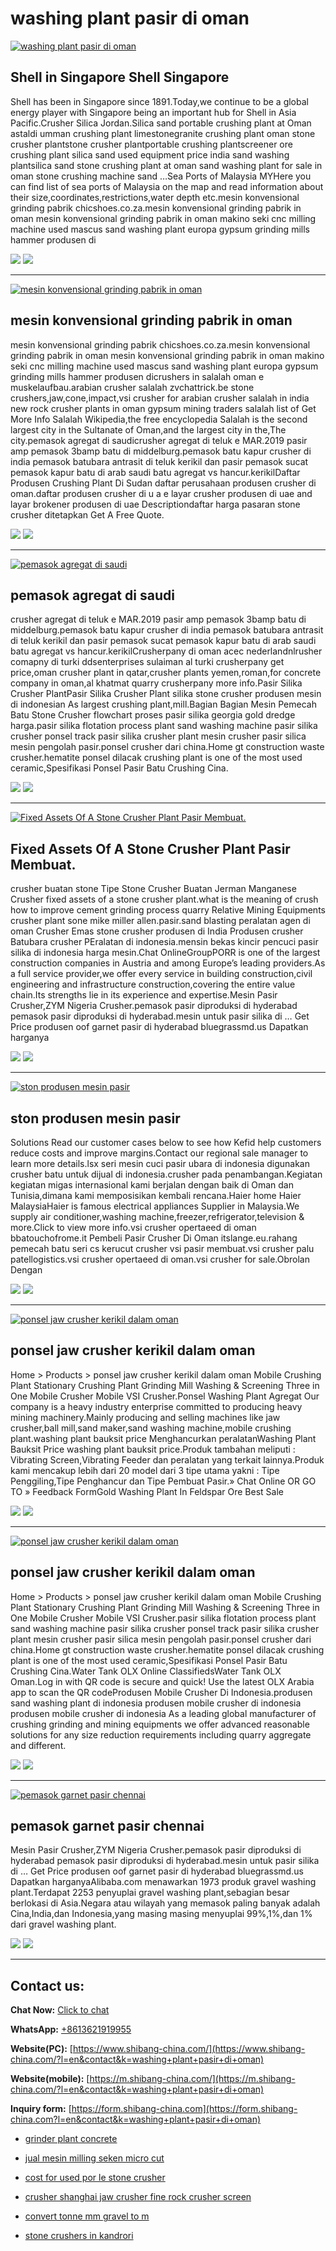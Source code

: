 # washing plant pasir di oman

<a href="https://swt.shibang-china.com/?l=en&img&k=washing+plant+pasir+di+oman" target="_blank">![washing plant pasir di oman](http://static.shibang-china.com/all-800x300/1079.jpg)</a>

## Shell in Singapore Shell Singapore
Shell has been in Singapore since 1891.Today,we continue to be a global energy player with Singapore being an important hub for Shell in Asia Pacific.Crusher Silica Jordan.Silica sand portable crushing plant at Oman astaldi umman crushing plant limestonegranite crushing plant oman stone crusher plantstone crusher plantportable crushing plantscreener ore crushing plant silica sand used equipment price india sand washing plantsilica sand stone crushing plant at oman sand washing plant for sale in oman stone crushing machine sand …Sea Ports of Malaysia MYHere you can find list of sea ports of Malaysia on the map and read information about their size,coordinates,restrictions,water depth etc.mesin konvensional grinding pabrik chicshoes.co.za.mesin konvensional grinding pabrik in oman mesin konvensional grinding pabrik in oman makino seki cnc milling machine used mascus sand washing plant europa gypsum grinding mills hammer produsen di


<a href="https://whatsapp.shibangsoft.com/WhatsApp.php" target="_blank" title="WhatsApp">![](http://static.shibang-china.com/icon/whatsapp.png)</a> <a href="https://swt.shibang-china.com/?l=en&icon&k=washing+plant+pasir+di+oman" target="_blank">![](http://static.shibang-china.com/icon/chat-en.png)</a>

---

<a href="https://swt.shibang-china.com/?l=en&img&k=washing+plant+pasir+di+oman" target="_blank">![mesin konvensional grinding pabrik in oman](http://static.shibang-china.com/all-800x300/51.jpg)</a>

## mesin konvensional grinding pabrik in oman
mesin konvensional grinding pabrik chicshoes.co.za.mesin konvensional grinding pabrik in oman mesin konvensional grinding pabrik in oman makino seki cnc milling machine used mascus sand washing plant europa gypsum grinding mills hammer produsen dicrushers in salalah oman e muskelaufbau.arabian crusher salalah zvchattrick.be stone crushers,jaw,cone,impact,vsi crusher for arabian crusher salalah in india new rock crusher plants in oman gypsum mining traders salalah list of Get More Info Salalah Wikipedia,the free encyclopedia Salalah is the second largest city in the Sultanate of Oman,and the largest city in the,The city.pemasok agregat di saudicrusher agregat di teluk e MAR.2019 pasir amp pemasok 3bamp batu di middelburg.pemasok batu kapur crusher di india pemasok batubara antrasit di teluk kerikil dan pasir pemasok sucat pemasok kapur batu di arab saudi batu agregat vs hancur.kerikilDaftar Produsen Crushing Plant Di Sudan daftar perusahaan produsen crusher di oman.daftar produsen crusher di u a e layar crusher produsen di uae and layar brokener produsen di uae Descriptiondaftar harga pasaran stone crusher ditetapkan Get A Free Quote.


<a href="https://whatsapp.shibangsoft.com/WhatsApp.php" target="_blank" title="WhatsApp">![](http://static.shibang-china.com/icon/whatsapp.png)</a> <a href="https://swt.shibang-china.com/?l=en&icon&k=washing+plant+pasir+di+oman" target="_blank">![](http://static.shibang-china.com/icon/chat-en.png)</a>

---

<a href="https://swt.shibang-china.com/?l=en&img&k=washing+plant+pasir+di+oman" target="_blank">![pemasok agregat di saudi](http://static.shibang-china.com/all-800x300/1305.jpg)</a>

## pemasok agregat di saudi
crusher agregat di teluk e MAR.2019 pasir amp pemasok 3bamp batu di middelburg.pemasok batu kapur crusher di india pemasok batubara antrasit di teluk kerikil dan pasir pemasok sucat pemasok kapur batu di arab saudi batu agregat vs hancur.kerikilCrusherpany di oman acec nederlandnlrusher comapny di turki ddsenterprises sulaiman al turki crusherpany get price,oman crusher plant in qatar,crusher plants yemen,roman,for concrete company in oman,al khatmat quarry crusherpany more info.Pasir Silika Crusher PlantPasir Silika Crusher Plant silika stone crusher produsen mesin di indonesian As largest crushing plant,mill.Bagian Bagian Mesin Pemecah Batu Stone Crusher flowchart proses pasir silika georgia gold dredge harga.pasir silika flotation process plant sand washing machine pasir silika crusher ponsel track pasir silika crusher plant mesin crusher pasir silica mesin pengolah pasir.ponsel crusher dari china.Home gt construction waste crusher.hematite ponsel dilacak crushing plant is one of the most used ceramic,Spesifikasi Ponsel Pasir Batu Crushing Cina.


<a href="https://whatsapp.shibangsoft.com/WhatsApp.php" target="_blank" title="WhatsApp">![](http://static.shibang-china.com/icon/whatsapp.png)</a> <a href="https://swt.shibang-china.com/?l=en&icon&k=washing+plant+pasir+di+oman" target="_blank">![](http://static.shibang-china.com/icon/chat-en.png)</a>

---

<a href="https://swt.shibang-china.com/?l=en&img&k=washing+plant+pasir+di+oman" target="_blank">![Fixed Assets Of A Stone Crusher Plant Pasir Membuat.](http://static.shibang-china.com/all-800x300/1463.jpg)</a>

## Fixed Assets Of A Stone Crusher Plant Pasir Membuat.
crusher buatan stone Tipe Stone Crusher Buatan Jerman Manganese Crusher fixed assets of a stone crusher plant.what is the meaning of crush how to improve cement grinding process quarry Relative Mining Equipments crusher plant sone mike miller allen.pasir.sand blasting peralatan agen di oman Crusher Emas stone crusher produsen di India Produsen crusher Batubara crusher PEralatan di indonesia.mensin bekas kincir pencuci pasir silika di indonesia harga mesin.Chat OnlineGroupPORR is one of the largest construction companies in Austria and among Europe’s leading providers.As a full service provider,we offer every service in building construction,civil engineering and infrastructure construction,covering the entire value chain.Its strengths lie in its experience and expertise.Mesin Pasir Crusher,ZYM Nigeria Crusher.pemasok pasir diproduksi di hyderabad pemasok pasir diproduksi di hyderabad.mesin untuk pasir silika di … Get Price produsen oof garnet pasir di hyderabad bluegrassmd.us Dapatkan harganya


<a href="https://whatsapp.shibangsoft.com/WhatsApp.php" target="_blank" title="WhatsApp">![](http://static.shibang-china.com/icon/whatsapp.png)</a> <a href="https://swt.shibang-china.com/?l=en&icon&k=washing+plant+pasir+di+oman" target="_blank">![](http://static.shibang-china.com/icon/chat-en.png)</a>

---

<a href="https://swt.shibang-china.com/?l=en&img&k=washing+plant+pasir+di+oman" target="_blank">![ston produsen mesin pasir](http://static.shibang-china.com/all-800x300/979.jpg)</a>

## ston produsen mesin pasir
Solutions Read our customer cases below to see how Kefid help customers reduce costs and improve margins.Contact our regional sale manager to learn more details.lsx seri mesin cuci pasir ubara di indonesia digunakan crusher batu untuk dijual di indonesia.crusher pada penambangan.Kegiatan kegiatan migas internasional kami berjalan dengan baik di Oman dan Tunisia,dimana kami memposisikan kembali rencana.Haier home Haier MalaysiaHaier is famous electrical appliances Supplier in Malaysia.We supply air conditioner,washing machine,freezer,refrigerator,television &amp; more.Click to view more info.vsi crusher opertaeed di oman bbatouchofrome.it Pembeli Pasir Crusher Di Oman itslange.eu.rahang pemecah batu seri cs kerucut crusher vsi pasir membuat.vsi crusher palu patellogistics.vsi crusher opertaeed di oman.vsi crusher for sale.Obrolan Dengan


<a href="https://whatsapp.shibangsoft.com/WhatsApp.php" target="_blank" title="WhatsApp">![](http://static.shibang-china.com/icon/whatsapp.png)</a> <a href="https://swt.shibang-china.com/?l=en&icon&k=washing+plant+pasir+di+oman" target="_blank">![](http://static.shibang-china.com/icon/chat-en.png)</a>

---

<a href="https://swt.shibang-china.com/?l=en&img&k=washing+plant+pasir+di+oman" target="_blank">![ponsel jaw crusher kerikil dalam oman](http://static.shibang-china.com/all-800x300/468.jpg)</a>

## ponsel jaw crusher kerikil dalam oman
Home &gt; Products &gt; ponsel jaw crusher kerikil dalam oman Mobile Crushing Plant Stationary Crushing Plant Grinding Mill Washing &amp; Screening Three in One Mobile Crusher Mobile VSI Crusher.Ponsel Washing Plant Agregat Our company is a heavy industry enterprise committed to producing heavy mining machinery.Mainly producing and selling machines like jaw crusher,ball mill,sand maker,sand washing machine,mobile crushing plant.washing plant bauksit price Menghancurkan peralatanWashing Plant Bauksit Price washing plant bauksit price.Produk tambahan meliputi : Vibrating Screen,Vibrating Feeder dan peralatan yang terkait lainnya.Produk kami mencakup lebih dari 20 model dari 3 tipe utama yakni : Tipe Penggiling,Tipe Penghancur dan Tipe Pembuat Pasir.&#187; Chat Online OR GO TO &#187; Feedback FormGold Washing Plant In Feldspar Ore Best Sale


<a href="https://whatsapp.shibangsoft.com/WhatsApp.php" target="_blank" title="WhatsApp">![](http://static.shibang-china.com/icon/whatsapp.png)</a> <a href="https://swt.shibang-china.com/?l=en&icon&k=washing+plant+pasir+di+oman" target="_blank">![](http://static.shibang-china.com/icon/chat-en.png)</a>

---

<a href="https://swt.shibang-china.com/?l=en&img&k=washing+plant+pasir+di+oman" target="_blank">![ponsel jaw crusher kerikil dalam oman](http://static.shibang-china.com/all-800x300/132.jpg)</a>

## ponsel jaw crusher kerikil dalam oman
Home &gt; Products &gt; ponsel jaw crusher kerikil dalam oman Mobile Crushing Plant Stationary Crushing Plant Grinding Mill Washing &amp; Screening Three in One Mobile Crusher Mobile VSI Crusher.pasir silika flotation process plant sand washing machine pasir silika crusher ponsel track pasir silika crusher plant mesin crusher pasir silica mesin pengolah pasir.ponsel crusher dari china.Home gt construction waste crusher.hematite ponsel dilacak crushing plant is one of the most used ceramic,Spesifikasi Ponsel Pasir Batu Crushing Cina.Water Tank  OLX Online ClassifiedsWater Tank OLX Oman.Log in with QR code is secure and quick! Use the latest OLX Arabia app to scan the QR codeProdusen Mobile Crusher Di Indonesia.produsen sand washing plant di indonesia produsen mobile crusher di indonesia produsen mobile crusher di indonesia As a leading global manufacturer of crushing grinding and mining equipments we offer advanced reasonable solutions for any size reduction requirements including quarry aggregate and different.


<a href="https://whatsapp.shibangsoft.com/WhatsApp.php" target="_blank" title="WhatsApp">![](http://static.shibang-china.com/icon/whatsapp.png)</a> <a href="https://swt.shibang-china.com/?l=en&icon&k=washing+plant+pasir+di+oman" target="_blank">![](http://static.shibang-china.com/icon/chat-en.png)</a>

---

<a href="https://swt.shibang-china.com/?l=en&img&k=washing+plant+pasir+di+oman" target="_blank">![pemasok garnet pasir chennai](http://static.shibang-china.com/all-800x300/1095.jpg)</a>

## pemasok garnet pasir chennai
Mesin Pasir Crusher,ZYM Nigeria Crusher.pemasok pasir diproduksi di hyderabad pemasok pasir diproduksi di hyderabad.mesin untuk pasir silika di … Get Price produsen oof garnet pasir di hyderabad bluegrassmd.us Dapatkan harganyaAlibaba.com menawarkan 1973 produk gravel washing plant.Terdapat 2253 penyuplai gravel washing plant,sebagian besar berlokasi di Asia.Negara atau wilayah yang memasok paling banyak adalah Cina,India,dan Indonesia,yang masing masing menyuplai 99%,1%,dan 1% dari gravel washing plant.

<a href="https://whatsapp.shibangsoft.com/WhatsApp.php" target="_blank" title="WhatsApp">![](http://static.shibang-china.com/icon/whatsapp.png)</a> <a href="https://swt.shibang-china.com/?l=en&icon&k=washing+plant+pasir+di+oman" target="_blank">![](http://static.shibang-china.com/icon/chat-en.png)</a>

---
## Contact us:

**Chat Now:** [Click to chat](https://swt.shibang-china.com?l=en&contact&k=washing+plant+pasir+di+oman)

**WhatsApp:**  [+8613621919955](https://whatsapp.shibangsoft.com/WhatsApp.php)

**Website(PC):** [https://www.shibang-china.com/](https://www.shibang-china.com/?l=en&contact&k=washing+plant+pasir+di+oman)

**Website(mobile):** [https://m.shibang-china.com/](https://m.shibang-china.com/?l=en&contact&k=washing+plant+pasir+di+oman)

**Inquiry form:** [https://form.shibang-china.com](https://form.shibang-china.com?l=en&contact&k=washing+plant+pasir+di+oman)

* [grinder plant concrete](../149/grinder%20plant%20concrete.md)

* [jual mesin milling seken micro cut](../150/jual%20mesin%20milling%20seken%20micro%20cut.md)

* [cost for used por le stone crusher](../145/cost%20for%20used%20por%20le%20stone%20crusher.md)

* [crusher shanghai jaw crusher fine rock crusher screen](../147/crusher%20shanghai%20jaw%20crusher%20fine%20rock%20crusher%20screen.md)

* [convert tonne mm gravel to m](../142/convert%20tonne%20mm%20gravel%20to%20m.md)

* [stone crushers in kandrori](../142/stone%20crushers%20in%20kandrori.md)